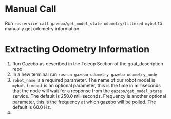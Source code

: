 # Manual Call
Run `rosservice call gazebo/get_model_state odometry/filtered mybot` to manually get odometry information.

# Extracting Odometry Information
1. Run Gazebo as described in the Teleop Section of the goat_description repo
2. In a new terminal run `rosrun gazebo-odometry gazebo-odometry_node`
3. `robot_name` is a required parameter. The name of our robot model is `mybot`. `timeout` is an optional parameter, this is the time in milliseconds that the node will wait for a response from the `gazebo/get_model_state` service. The default is 250.0 milliseconds. Frequency is another optional parameter, this is the frequency at which gazebo will be polled. The default is 60.0 Hz.
4.